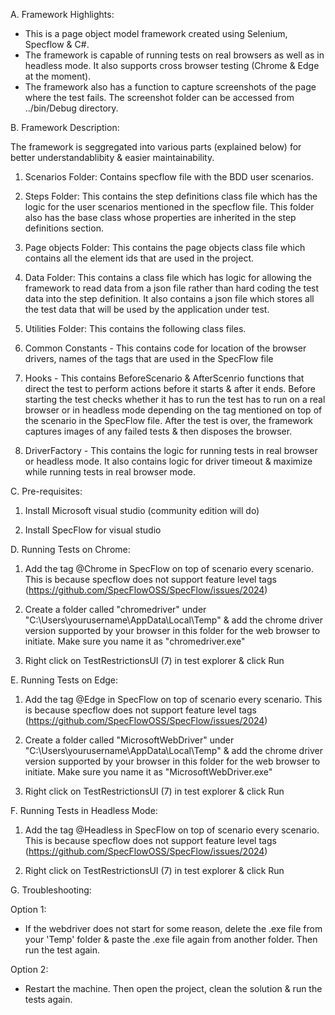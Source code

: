 A. Framework Highlights:

- This is a page object model framework created using Selenium, Specflow & C#. 
- The framework is capable of running tests on real browsers as well as in headless mode. It also supports cross browser testing (Chrome & Edge at the moment). 
- The framework also has a function to capture screenshots of the page where the test fails. The screenshot folder can be accessed from ../bin/Debug directory.


B. Framework Description:

The framework is seggregated into various parts (explained below) for better understandablibity & easier maintainability.

1. Scenarios Folder: Contains specflow file with the BDD user scenarios.

2. Steps Folder: This contains the step definitions class file which has the logic for the user scenarios mentioned in the specflow file. This folder also has the base class whose properties are inherited in the step definitions section.

3. Page objects Folder: This contains the page objects class file which contains all the element ids that are used in the project.

4. Data Folder: This contains a class file which has logic for allowing the framework to read data from a json file rather than hard coding the test data into the step definition. It also contains a json file which stores all the test data that will be used by the application under test.

5. Utilities Folder: This contains the following class files.

6. Common Constants - This contains code for location of the browser drivers, names of the tags that are used in the SpecFlow file

7. Hooks - This contains BeforeScenario & AfterScenrio functions that direct the test to perform actions before it starts & after it ends. Before starting the test checks whether it has to run the test has to run on a real browser or in headless mode depending on the tag mentioned on top of the scenario in the SpecFlow file. After the test is over, the framework captures images of any failed tests & then disposes the browser.

8. DriverFactory - This contains the logic for running tests in real browser or headless mode. It also contains logic for driver timeout & maximize while running tests in real browser mode.


C. Pre-requisites:

1. Install Microsoft visual studio (community edition will do)

2. Install SpecFlow for visual studio


D. Running Tests on Chrome:

1. Add the tag @Chrome in SpecFlow on top of scenario every scenario. This is because specflow does not support feature level tags (https://github.com/SpecFlowOSS/SpecFlow/issues/2024)

2. Create a folder called "chromedriver" under "C:\Users\yourusername\AppData\Local\Temp" & add the chrome driver version supported by your browser in this folder for the web browser to initiate. Make sure you name it as "chromedriver.exe"

3. Right click on TestRestrictionsUI (7) in test explorer & click Run


E. Running Tests on Edge:

1. Add the tag @Edge in SpecFlow on top of scenario every scenario. This is because specflow does not support feature level tags (https://github.com/SpecFlowOSS/SpecFlow/issues/2024)

2. Create a folder called "MicrosoftWebDriver" under "C:\Users\yourusername\AppData\Local\Temp" & add the chrome driver version supported by your browser in this folder for the web browser to initiate. Make sure you name it as "MicrosoftWebDriver.exe"

3. Right click on TestRestrictionsUI (7) in test explorer & click Run


F. Running Tests in Headless Mode:

1. Add the tag @Headless in SpecFlow on top of scenario every scenario. This is because specflow does not support feature level tags (https://github.com/SpecFlowOSS/SpecFlow/issues/2024)

2. Right click on TestRestrictionsUI (7) in test explorer & click Run


G. Troubleshooting:

Option 1:
- If the webdriver does not start for some reason, delete the .exe file from your 'Temp' folder & paste the .exe file again from another folder. Then run the test again. 

Option 2:
- Restart the machine. Then open the project, clean the solution & run the tests again. 
